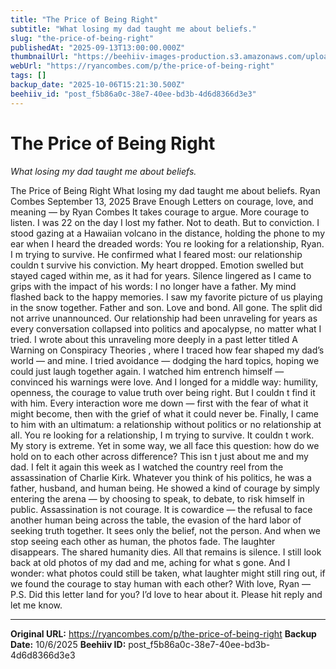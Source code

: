 ```yaml
---
title: "The Price of Being Right"
subtitle: "What losing my dad taught me about beliefs."
slug: "the-price-of-being-right"
publishedAt: "2025-09-13T13:00:00.000Z"
thumbnailUrl: "https://beehiiv-images-production.s3.amazonaws.com/uploads/asset/file/7a07e17e-d45b-4715-9443-de45b1f22d44/the-courage-we-need-most.png?t=1757703044"
webUrl: "https://ryancombes.com/p/the-price-of-being-right"
tags: []
backup_date: "2025-10-06T15:21:30.500Z"
beehiiv_id: "post_f5b86a0c-38e7-40ee-bd3b-4d6d8366d3e3"
---
```


# The Price of Being Right

*What losing my dad taught me about beliefs.*



The Price of Being Right What losing my dad taught me about beliefs. Ryan Combes September 13, 2025 Brave Enough Letters on courage, love, and meaning — by Ryan Combes It takes courage to argue. More courage to listen. I was 22 on the day I lost my father. Not to death. But to conviction. I stood gazing at a Hawaiian volcano in the distance, holding the phone to my ear when I heard the dreaded words: You re looking for a relationship, Ryan. I m trying to survive. He confirmed what I feared most: our relationship couldn t survive his conviction. My heart dropped. Emotion swelled but stayed caged within me, as it had for years. Silence lingered as I came to grips with the impact of his words: I no longer have a father. My mind flashed back to the happy memories. I saw my favorite picture of us playing in the snow together. Father and son. Love and bond. All gone. The split did not arrive unannounced. Our relationship had been unraveling for years as every conversation collapsed into politics and apocalypse, no matter what I tried. I wrote about this unraveling more deeply in a past letter titled A Warning on Conspiracy Theories , where I traced how fear shaped my dad’s world — and mine. I tried avoidance — dodging the hard topics, hoping we could just laugh together again. I watched him entrench himself — convinced his warnings were love. And I longed for a middle way: humility, openness, the courage to value truth over being right. But I couldn t find it with him. Every interaction wore me down — first with the fear of what it might become, then with the grief of what it could never be. Finally, I came to him with an ultimatum: a relationship without politics or no relationship at all. You re looking for a relationship, I m trying to survive. It couldn t work. My story is extreme. Yet in some way, we all face this question: how do we hold on to each other across difference? This isn t just about me and my dad. I felt it again this week as I watched the country reel from the assassination of Charlie Kirk. Whatever you think of his politics, he was a father, husband, and human being. He showed a kind of courage by simply entering the arena — by choosing to speak, to debate, to risk himself in public. Assassination is not courage. It is cowardice — the refusal to face another human being across the table, the evasion of the hard labor of seeking truth together. It sees only the belief, not the person. And when we stop seeing each other as human, the photos fade. The laughter disappears. The shared humanity dies. All that remains is silence. I still look back at old photos of my dad and me, aching for what s gone. And I wonder: what photos could still be taken, what laughter might still ring out, if we found the courage to stay human with each other? With love, Ryan — P.S. Did this letter land for you? I’d love to hear about it. Please hit reply and let me know.

---

**Original URL:** https://ryancombes.com/p/the-price-of-being-right
**Backup Date:** 10/6/2025
**Beehiiv ID:** post_f5b86a0c-38e7-40ee-bd3b-4d6d8366d3e3
